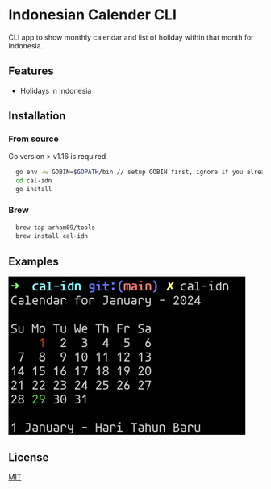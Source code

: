 # Indonesian Calender CLI

CLI app to show monthly calendar and list of holiday within that month for Indonesia.

## Features

- Holidays in Indonesia

## Installation

### From source
Go version > v1.16 is required

```bash
  go env -w GOBIN=$GOPATH/bin // setup GOBIN first, ignore if you already did
  cd cal-idn
  go install
```

### Brew
```bash
  brew tap arham09/tools
  brew install cal-idn
```

## Examples
![result](./example.png?raw=true)
    
## License

[MIT](https://choosealicense.com/licenses/mit/)

